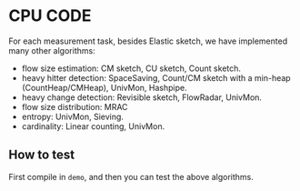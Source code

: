 # CPU CODE

For each measurement task, besides Elastic sketch, we have implemented many other algorithms:
- flow size estimation: CM sketch, CU sketch, Count sketch.
- heavy hitter detection: SpaceSaving, Count/CM sketch with a min-heap (CountHeap/CMHeap), UnivMon, Hashpipe. 
- heavy change detection: Revisible sketch, FlowRadar, UnivMon.
- flow size distribution: MRAC
- entropy: UnivMon, Sieving.
- cardinality: Linear counting, UnivMon.

## How to test
First compile in `demo`, and then you can test the above algorithms.
